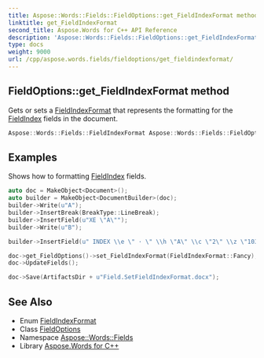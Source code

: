 ```yaml
---
title: Aspose::Words::Fields::FieldOptions::get_FieldIndexFormat method
linktitle: get_FieldIndexFormat
second_title: Aspose.Words for C++ API Reference
description: 'Aspose::Words::Fields::FieldOptions::get_FieldIndexFormat method. Gets or sets a FieldIndexFormat that represents the formatting for the FieldIndex fields in the document in C++.'
type: docs
weight: 9000
url: /cpp/aspose.words.fields/fieldoptions/get_fieldindexformat/
---
```

## FieldOptions::get_FieldIndexFormat method


Gets or sets a [FieldIndexFormat](./) that represents the formatting for the [FieldIndex](../../fieldindex/) fields in the document.

```cpp
Aspose::Words::Fields::FieldIndexFormat Aspose::Words::Fields::FieldOptions::get_FieldIndexFormat()
```


## Examples



Shows how to formatting [FieldIndex](../../fieldindex/) fields. 
```cpp
auto doc = MakeObject<Document>();
auto builder = MakeObject<DocumentBuilder>(doc);
builder->Write(u"A");
builder->InsertBreak(BreakType::LineBreak);
builder->InsertField(u"XE \"A\"");
builder->Write(u"B");

builder->InsertField(u" INDEX \\e \" · \" \\h \"A\" \\c \"2\" \\z \"1033\"", nullptr);

doc->get_FieldOptions()->set_FieldIndexFormat(FieldIndexFormat::Fancy);
doc->UpdateFields();

doc->Save(ArtifactsDir + u"Field.SetFieldIndexFormat.docx");
```

## See Also

* Enum [FieldIndexFormat](../../fieldindexformat/)
* Class [FieldOptions](../)
* Namespace [Aspose::Words::Fields](../../)
* Library [Aspose.Words for C++](../../../)
